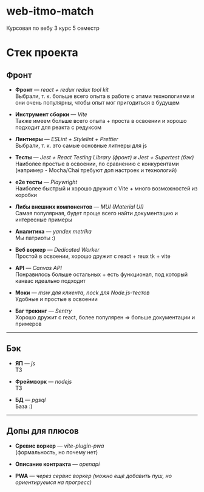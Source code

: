 # web-itmo-match
Курсовая по вебу 3 курс 5 семестр

# Стек проекта

## Фронт

- **Фронт** — *react + redux redux tool kit*  
  Выбрали, т. к. больше всего опыта в работе с этими технологиями и они очень популярны, чтобы опыт мог пригодиться в будущем  

- **Инструмент сборки** — *Vite*  
  Также имеем больше всего опыта + проста в освоении и хорошо подходит для реакта с редуксом  

- **Линтнеры** — *ESLint + Stylelint + Prettier*  
  Выбрали, т. к. это самые основные литнеры для js  

- **Тесты** — *Jest + React Testing Library (фронт) и Jest + Supertest (бэк)*  
  Наиболее простые в освоении, по сравнению с конкурентами (например - Mocha/Chai требуют доп настроек и технологий)  

- **e2e тесты** — *Playwright*  
  Наиболее быстрый и хорошо дружит с Vite + много возможностей из коробки  

- **Либы внешних компонентов** — *MUI (Material UI)*  
  Самая популярная, будет проще всего найти документацию и интересные примеры  

- **Аналитика** — *yandex metrika*  
  Мы патриоты :)  

- **Веб воркер** — *Dedicated Worker*  
  Простой в освоении, хорошо дружит с react + reux tk + vite  

- **API** — *Canvas API*  
  Понравилось больше остальных + есть функционал, под который канвас идеально подходит  

- **Моки** — *msw для клиента, nock для Node.js-тестов*  
  Удобные и простые в освоении  

- **Баг трекинг** — *Sentry*  
  Хорошо дружит с react, более популярен => больше документации и примеров  

---

## Бэк

- **ЯП** — *js*  
  ТЗ  

- **Фреймворк** — *nodejs*  
  ТЗ  

- **БД** — *pgsql*  
  База :)  

---

## Допы для плюсов

- **Сревис воркер** — *vite-plugin-pwa*  
  (формальность, но почему нет)  

- **Описание контракта** — *openapi*  

- **PWA** — *через сервис воркер (можно ещё добавить пуш, но ориентируемся на прогресс)*  

